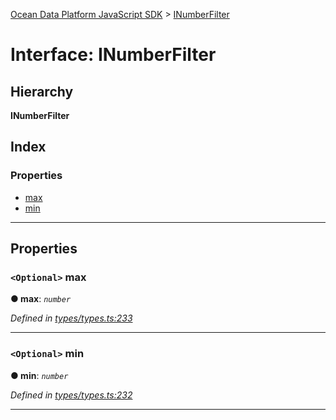 [Ocean Data Platform JavaScript SDK](../README.md) > [INumberFilter](../interfaces/inumberfilter.md)

# Interface: INumberFilter

## Hierarchy

**INumberFilter**

## Index

### Properties

* [max](inumberfilter.md#max)
* [min](inumberfilter.md#min)

---

## Properties

<a id="max"></a>

### `<Optional>` max

**● max**: *`number`*

*Defined in [types/types.ts:233](https://github.com/C4IROcean/ODP-sdk-js/blob/26e019a/source/types/types.ts#L233)*

___
<a id="min"></a>

### `<Optional>` min

**● min**: *`number`*

*Defined in [types/types.ts:232](https://github.com/C4IROcean/ODP-sdk-js/blob/26e019a/source/types/types.ts#L232)*

___

